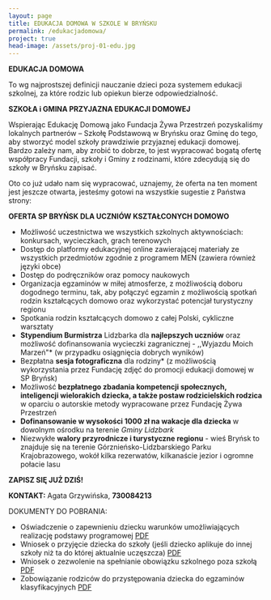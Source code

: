 ```yaml
---
layout: page
title: EDUKACJA DOMOWA W SZKOLE W BRYŃSKU
permalink: /edukacjadomowa/
project: true
head-image: /assets/proj-01-edu.jpg
---
```


**EDUKACJA DOMOWA**

To wg najprostszej definicji nauczanie dzieci poza systemem edukacji szkolnej, za które rodzic lub opiekun bierze odpowiedzialność.

**SZKOŁA i GMINA PRZYJAZNA EDUKACJI DOMOWEJ**

Wspierając Edukację Domową jako Fundacja Żywa Przestrzeń pozyskaliśmy lokalnych partnerów – Szkołę Podstawową w Bryńsku oraz Gminę do tego, aby stworzyć model szkoły prawdziwie przyjaznej edukacji domowej. Bardzo zależy nam, aby zrobić to dobrze, to jest wypracować bogatą ofertę współpracy Fundacji, szkoły i Gminy z rodzinami, które zdecydują się do szkoły w Bryńsku zapisać.

Oto co już udało nam się wypracować, uznajemy, że oferta na ten moment jest jeszcze otwarta, jesteśmy gotowi na wszystkie sugestie z Państwa strony:

**OFERTA SP BRYŃSK DLA UCZNIÓW KSZTAŁCONYCH DOMOWO**

* Możliwość uczestnictwa we wszystkich szkolnych aktywnościach: konkursach, wycieczkach, grach terenowych
* Dostęp do platformy edukacyjnej online zawierającej materiały ze wszystkich przedmiotów zgodnie z programem MEN (zawiera również języki obce)
* Dostęp do podręczników oraz pomocy naukowych
* Organizacja egzaminów w miłej atmosferze, z możliwością doboru dogodnego terminu, tak, aby połączyć egzamin z możliwością spotkań rodzin kształcących domowo oraz wykorzystać potencjał turystyczny regionu
* Spotkania rodzin kształcących domowo z całej Polski, cykliczne warsztaty
* **Stypendium Burmistrza** Lidzbarka dla **najlepszych uczniów** oraz możliwość dofinansowania wycieczki zagranicznej - ,,Wyjazdu Moich Marzeń"* (w przypadku osiągnięcia dobrych wyników)
* Bezpłatna **sesja fotograficzna** dla rodziny* (z możliwością wykorzystania przez Fundację zdjęć do promocji edukacji domowej w SP Bryńsk)
* Możliwość **bezpłatnego zbadania kompetencji społecznych, inteligencji wielorakich dziecka, a także postaw rodzicielskich rodzica** w oparciu o autorskie metody wypracowane przez Fundację Żywa Przestrzeń
* **Dofinansowanie w wysokości 1000 zł na wakacje dla dziecka** w dowolnym ośrodku na terenie *Gminy Lidzbark*
* Niezwykłe **walory przyrodnicze i turystyczne regionu** - wieś Bryńsk to znajduje się na terenie Górznieńsko-Lidzbarskiego Parku Krajobrazowego, wokół kilka rezerwatów, kilkanaście jezior i ogromne połacie lasu

**ZAPISZ SIĘ JUŻ DZIŚ!**

**KONTAKT:** Agata Grzywińska, **730084213**

DOKUMENTY DO POBRANIA:

* Oświadczenie o zapewnieniu dziecku warunków umożliwiających realizację podstawy programowej [PDF](/assets/oświadczenie-o-zapewnieniu-dziecku-warunków-umożliwiających-realizację-podstawy-programowej.pdf)
* Wniosek o przyjęcie dziecka do szkoły (jeśli dziecko aplikuje do innej szkoły niż ta do której aktualnie uczęszcza) [PDF](/assets/wniosek-rodzica-opiekuna-prawnego-o-przyjęcie-dziecka-do-szkoły.pdf)
* Wniosek o zezwolenie na spełnianie obowiązku szkolnego poza szkołą [PDF](/assets/wniosek-rodzica-opiekunów-prawnych-o-zezwolenie-na-spełnianie-obowiązku-szkolnego-poza-szkołą.pdf)
* Zobowiązanie rodziców do przystępowania dziecka do egzaminów klasyfikacyjnych [PDF](/assets/zobowiązanie-do-przystępowania-przez-dziecko-do-rocznych-egzaminów-klasyfikacyjnych.pdf)
